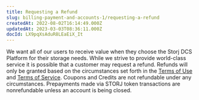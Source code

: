 ```yaml
---
title: Requesting a Refund
slug: billing-payment-and-accounts-1/requesting-a-refund
createdAt: 2022-08-02T16:14:49.000Z
updatedAt: 2023-03-03T08:36:11.000Z
docId: LX9pqXsAduR8LEaEiX_It
---
```


We want all of our users to receive value when they choose the Storj DCS Platform for their storage needs. While we strive to provide world-class service it is possible that a customer may request a refund.  Refunds will only be granted based on the circumstances set forth in the [Terms of Use](https://www.storj.io/terms-of-use) and [Terms of Service](https://www.storj.io/terms-of-service). Coupons and Credits are not refundable under any circumstances. Prepayments made via STORJ token transactions are nonrefundable unless an account is being closed.

